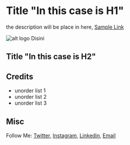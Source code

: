 # Title "In this case is H1"

the description will be place in here, [Sample Link](http://juantonang.com)

![alt logo Disini](http://lorempixel.com/150/150)

## Title "In this case is H2"

## Credits

* unorder list 1
* unorder list 2 
* unorder list 3


## Misc
Follow Me: [Twitter](https://twitter.com/JuanTonang), [Instagram](https://instagram.com/juantonang), [Linkedin](https://id.linkedin.com/pub/rizwan-hutama-aritonang/3a/a68/213), [Email](rizwanaritonang@gmail.com)